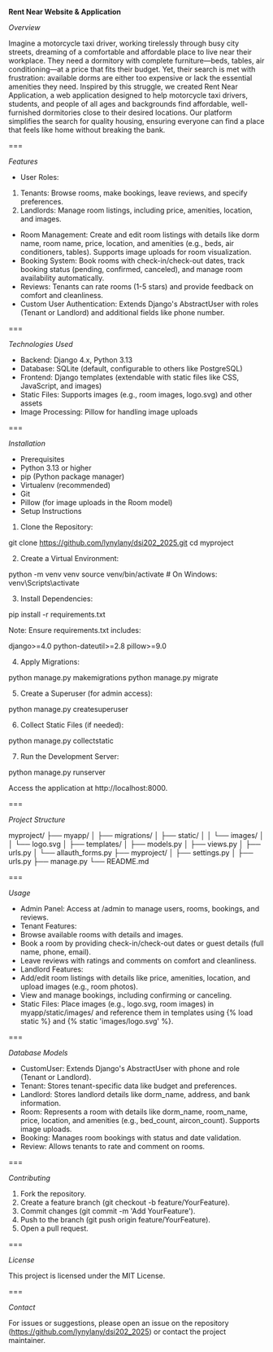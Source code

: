 **Rent Near Website & Application**

*Overview*

Imagine a motorcycle taxi driver, working tirelessly through busy city streets, dreaming of a comfortable and affordable place to live near their workplace. They need a dormitory with complete furniture—beds, tables, air conditioning—at a price that fits their budget. Yet, their search is met with frustration: available dorms are either too expensive or lack the essential amenities they need. Inspired by this struggle, we created Rent Near Application, a web application designed to help motorcycle taxi drivers, students, and people of all ages and backgrounds find affordable, well-furnished dormitories close to their desired locations. Our platform simplifies the search for quality housing, ensuring everyone can find a place that feels like home without breaking the bank.

===

*Features*

- User Roles:
1. Tenants: Browse rooms, make bookings, leave reviews, and specify preferences.
2. Landlords: Manage room listings, including price, amenities, location, and images.
- Room Management: Create and edit room listings with details like dorm name, room name, price, location, and amenities (e.g., beds, air conditioners, tables). Supports image uploads for room visualization.
- Booking System: Book rooms with check-in/check-out dates, track booking status (pending, confirmed, canceled), and manage room availability automatically.
- Reviews: Tenants can rate rooms (1-5 stars) and provide feedback on comfort and cleanliness.
- Custom User Authentication: Extends Django's AbstractUser with roles (Tenant or Landlord) and additional fields like phone number.

===

*Technologies Used*

- Backend: Django 4.x, Python 3.13
- Database: SQLite (default, configurable to others like PostgreSQL)
- Frontend: Django templates (extendable with static files like CSS, JavaScript, and images)
- Static Files: Supports images (e.g., room images, logo.svg) and other assets
- Image Processing: Pillow for handling image uploads

===

*Installation*

- Prerequisites
 - Python 3.13 or higher
 - pip (Python package manager)
 - Virtualenv (recommended)
 - Git
 - Pillow (for image uploads in the Room model)
- Setup Instructions

1. Clone the Repository:

git clone https://github.com/lynylany/dsi202_2025.git
cd myproject

2. Create a Virtual Environment:

python -m venv venv
source venv/bin/activate  # On Windows: venv\Scripts\activate

3. Install Dependencies:

pip install -r requirements.txt

Note: Ensure requirements.txt includes:

django>=4.0
python-dateutil>=2.8
pillow>=9.0


4. Apply Migrations:

python manage.py makemigrations
python manage.py migrate


5. Create a Superuser (for admin access):

python manage.py createsuperuser


6. Collect Static Files (if needed):

python manage.py collectstatic


7. Run the Development Server:

python manage.py runserver

Access the application at http://localhost:8000.

===

*Project Structure*

myproject/
├── myapp/
│   ├── migrations/
│   ├── static/
│   │   └── images/
│   │       └── logo.svg
│   ├── templates/
│   ├── models.py
│   ├── views.py
│   ├── urls.py
│   └── allauth_forms.py
├── myproject/
│   ├── settings.py
│   ├── urls.py
├── manage.py
└── README.md

===

*Usage*

- Admin Panel: Access at /admin to manage users, rooms, bookings, and reviews.
- Tenant Features:
 - Browse available rooms with details and images.
 - Book a room by providing check-in/check-out dates or guest details (full name, phone, email).
 - Leave reviews with ratings and comments on comfort and cleanliness.
- Landlord Features:
 - Add/edit room listings with details like price, amenities, location, and upload images (e.g., room photos).
 - View and manage bookings, including confirming or canceling.
- Static Files: Place images (e.g., logo.svg, room images) in myapp/static/images/ and reference them in templates using {% load static %} and {% static 'images/logo.svg' %}.

===

*Database Models*

- CustomUser: Extends Django's AbstractUser with phone and role (Tenant or Landlord).
- Tenant: Stores tenant-specific data like budget and preferences.
- Landlord: Stores landlord details like dorm_name, address, and bank information.
- Room: Represents a room with details like dorm_name, room_name, price, location, and amenities (e.g., bed_count, aircon_count). Supports image uploads.
- Booking: Manages room bookings with status and date validation.
- Review: Allows tenants to rate and comment on rooms.

===

*Contributing*

1. Fork the repository.
2. Create a feature branch (git checkout -b feature/YourFeature).
3. Commit changes (git commit -m 'Add YourFeature').
4. Push to the branch (git push origin feature/YourFeature).
5. Open a pull request.

===

*License*

This project is licensed under the MIT License.

===

*Contact*

For issues or suggestions, please open an issue on the repository (https://github.com/lynylany/dsi202_2025) or contact the project maintainer.

